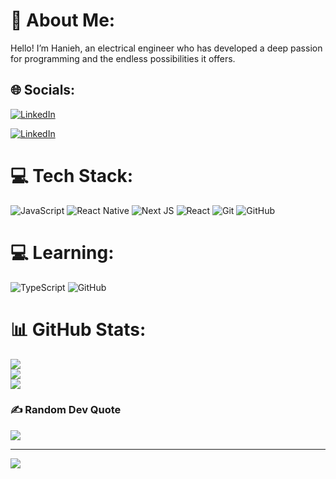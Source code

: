 # 💫 About Me:
Hello! I’m Hanieh, an electrical engineer who has developed a deep passion for programming and the endless possibilities it offers.
## 🌐 Socials:
[![LinkedIn](https://img.shields.io/badge/LinkedIn-%230077B5.svg?logo=linkedin&logoColor=white)](https://linkedin.com/in/haniehasannejad) 

<a href="https://linkedin.com/in/haniehasannejad" target="_blank">
  <img src="https://img.shields.io/badge/LinkedIn-%230077B5.svg?logo=linkedin&logoColor=white" alt="LinkedIn">
</a>


# 💻 Tech Stack:
![JavaScript](https://img.shields.io/badge/javascript-%23323330.svg?style=flat&logo=javascript&logoColor=%23F7DF1E) ![React Native](https://img.shields.io/badge/react_native-%2320232a.svg?style=flat&logo=react&logoColor=%2361DAFB) ![Next JS](https://img.shields.io/badge/Next-black?style=flat&logo=next.js&logoColor=white) ![React](https://img.shields.io/badge/react-%2320232a.svg?style=flat&logo=react&logoColor=%2361DAFB) ![Git](https://img.shields.io/badge/git-%23F05033.svg?style=flat&logo=git&logoColor=white) ![GitHub](https://img.shields.io/badge/github-%23121011.svg?style=flat&logo=github&logoColor=white)
# 💻 Learning:
 ![TypeScript](https://img.shields.io/badge/typescript-%2320232a.svg?style=flat&logo=react&logoColor=%2361DAFB)  ![GitHub](https://img.shields.io/badge/github-%23121011.svg?style=flat&logo=github&logoColor=white)
# 📊 GitHub Stats:
![](https://github-readme-stats.vercel.app/api?username=hanie-hhh&theme=cobalt&hide_border=true&include_all_commits=false&count_private=false)<br/>
![](https://github-readme-streak-stats.herokuapp.com/?user=hanie-hhh&theme=cobalt&hide_border=true)<br/>
![](https://github-readme-stats.vercel.app/api/top-langs/?username=hanie-hhh&theme=cobalt&hide_border=true&include_all_commits=false&count_private=false&layout=compact)

### ✍️ Random Dev Quote
![](https://quotes-github-readme.vercel.app/api?type=horizontal&theme=radical)

---
[![](https://visitcount.itsvg.in/api?id=hanie-hhh&icon=0&color=0)](https://visitcount.itsvg.in)

<!-- Proudly created with GPRM ( https://gprm.itsvg.in ) -->
